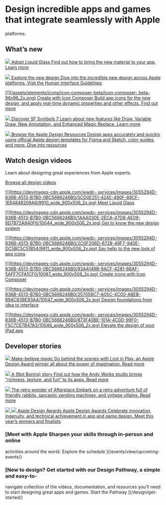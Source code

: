 # Design incredible apps and games that integrate seamlessly with Apple
platforms.

## What’s new

[ ![](/design/images/sol/feature-s-glass_2x.jpg) Adopt Liquid Glass Find out
how to bring the new material to your app. Learn more
](/documentation/technologyoverviews/adopting-liquid-glass)

[ ![](/design/images/sol/feature-s-hig-glass_2x.jpg) Explore the new design
Dive into the incredible new design across Apple platforms. Visit the Human
Interface Guidelines ](/design/human-interface-guidelines/)

[ ![](/assets/elements/icons/icon-composer-beta/icon-composer-
beta-96x96_2x.png) Create with Icon Composer Build app icons for the new
design, and apply real-time dynamic properties and other effects. Find out
more ](/icon-composer/)

[ ![](/assets/elements/icons/sf-symbols-7/sf-symbols-7-96x96_2x.png) Discover
SF Symbols 7 Learn about new features like Draw, Variable Draw, New
Annotation, and Enhanced Magic Replace. Learn more ](/sf-symbols/)

[ ![](/design/images/sol/design-resources-s_2x.jpg) Browse the Apple Design
Resources Design apps accurately and quickly using official Apple design
templates for Figma and Sketch, color guides, and more. Dive into resources
](/design/resources/)

## Watch design videos

Learn about designing great experiences from Apple experts.

[Browse all design videos](/videos/design/)

[ ![](https://devimages-cdn.apple.com/wwdc-
services/images/3055294D-836B-4513-B7B0-0BC5666246B0/5CD0E251-424E-490F-89CF-1E64848209A6/9910_wide_900x506_2x.jpg)
Meet Liquid Glass ](/videos/play/wwdc2025/219/)

[ ![](https://devimages-cdn.apple.com/wwdc-
services/images/3055294D-836B-4513-B7B0-0BC5666246B0/1AAA030E-2ECA-47D8-AE09-6D7B72A840F6/10044_wide_900x506_2x.jpg)
Get to know the new design system ](/videos/play/wwdc2025/356/)

[ ![](https://devimages-cdn.apple.com/wwdc-
services/images/3055294D-836B-4513-B7B0-0BC5666246B0/2C0F206D-6728-49F7-940E-DC5BC5C51B54/9911_wide_900x506_2x.jpg)
Say hello to the new look of app icons ](/videos/play/wwdc2025/220/)

[ ![](https://devimages-cdn.apple.com/wwdc-
services/images/3055294D-836B-4513-B7B0-0BC5666246B0/93AA149B-9ACF-4281-8BAF-5AFF7CFA1CF0/10087_wide_900x506_2x.jpg)
Create icons with Icon Composer ](/videos/play/wwdc2025/361/)

[ ![](https://devimages-cdn.apple.com/wwdc-
services/images/3055294D-836B-4513-B7B0-0BC5666246B0/257059C7-A05C-4C00-ABEB-894C83BE93A4/10047_wide_900x506_2x.jpg)
Design foundations from idea to interface ](/videos/play/wwdc2025/359/)

[ ![](https://devimages-cdn.apple.com/wwdc-
services/images/3055294D-836B-4513-B7B0-0BC5666246B0/873F40BE-101A-4C0D-99F0-F5C7CE7B47A3/10046_wide_900x506_2x.jpg)
Elevate the design of your iPad app ](/videos/play/wwdc2025/208/)

## Developer stories

[ ![](/articles/images/article-lip_2x.jpg) Make-believe magic Go behind the
scenes with Lost in Play, an Apple Design Award winner all about the power of
imagination. Read more ](/news/?id=n4w6zydm)

[ ![](/articles/images/article-not-boring-story_2x.jpg) A (Not Boring) story
Find out how the Andy Works studio brings “richness, texture, and fun” to its
apps. Read more ](/news/?id=9ab1g4r3)

[ ![](/articles/images/article-afterplace_2x.jpg) The retro wonder of
Afterplace Embark on a retro adventure full of friendly rabbits, sarcastic
vending machines, and vintage villains. Read more ](/news/?id=3exkgv43)

[ ![](/design/images/sol/adafinalists-hero-news-light_2x.jpg)
![](/design/images/sol/adafinalists-hero-news-dark_2x.jpg) Apple Design Awards
Apple Design Awards Celebrate innovation, ingenuity, and technical achievement
in app and game design. Meet this year’s winners and finalists
](/design/awards/)

### [Meet with Apple Sharpen your skills through in-person and online
activities around the world. Explore the schedule ](/events/view/upcoming-
events/)

### [New to design? Get started with our Design Pathway, a simple and easy-to-
navigate collection of the videos, documentation, and resources you’ll need to
start designing great apps and games. Start the Pathway ](/design/get-
started/)

